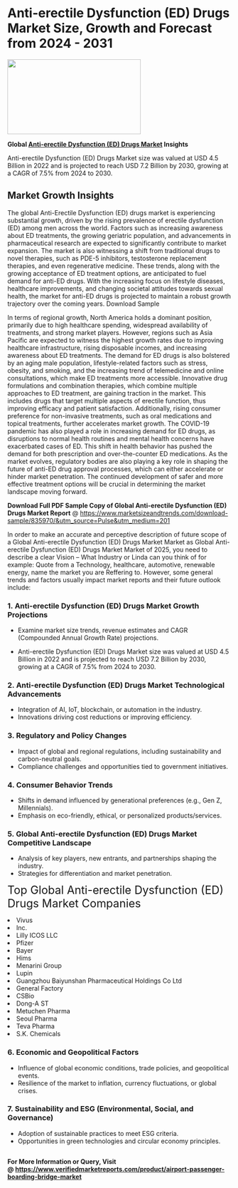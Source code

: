 <H1>Anti-erectile Dysfunction (ED) Drugs Market Size, Growth and Forecast from 2024 - 2031</H1><img class="aligncenter size-medium wp-image-584254" src="https://thirdeyenews.in/wp-content/uploads/2024/09/Global-Market-Research-300x168.jpeg" alt="" width="300" height="168" /><p><strong>Global&nbsp;<a href="https://www.marketsizeandtrends.com/download-sample/835970/&amp;utm_source=Pulse&amp;utm_medium=201">Anti-erectile Dysfunction (ED) Drugs Market</a> Insights</strong></p><p>Anti-erectile Dysfunction (ED) Drugs Market size was valued at USD 4.5 Billion in 2022 and is projected to reach USD 7.2 Billion by 2030, growing at a CAGR of 7.5% from 2024 to 2030.</p><p><h2>Market Growth Insights</h2> <p>The global Anti-Erectile Dysfunction (ED) drugs market is experiencing substantial growth, driven by the rising prevalence of erectile dysfunction (ED) among men across the world. Factors such as increasing awareness about ED treatments, the growing geriatric population, and advancements in pharmaceutical research are expected to significantly contribute to market expansion. The market is also witnessing a shift from traditional drugs to novel therapies, such as PDE-5 inhibitors, testosterone replacement therapies, and even regenerative medicine. These trends, along with the growing acceptance of ED treatment options, are anticipated to fuel demand for anti-ED drugs. With the increasing focus on lifestyle diseases, healthcare improvements, and changing societal attitudes towards sexual health, the market for anti-ED drugs is projected to maintain a robust growth trajectory over the coming years. Download Sample</p> <p>In terms of regional growth, North America holds a dominant position, primarily due to high healthcare spending, widespread availability of treatments, and strong market players. However, regions such as Asia Pacific are expected to witness the highest growth rates due to improving healthcare infrastructure, rising disposable incomes, and increasing awareness about ED treatments. The demand for ED drugs is also bolstered by an aging male population, lifestyle-related factors such as stress, obesity, and smoking, and the increasing trend of telemedicine and online consultations, which make ED treatments more accessible. Innovative drug formulations and combination therapies, which combine multiple approaches to ED treatment, are gaining traction in the market. This includes drugs that target multiple aspects of erectile function, thus improving efficacy and patient satisfaction. Additionally, rising consumer preference for non-invasive treatments, such as oral medications and topical treatments, further accelerates market growth. The COVID-19 pandemic has also played a role in increasing demand for ED drugs, as disruptions to normal health routines and mental health concerns have exacerbated cases of ED. This shift in health behavior has pushed the demand for both prescription and over-the-counter ED medications. As the market evolves, regulatory bodies are also playing a key role in shaping the future of anti-ED drug approval processes, which can either accelerate or hinder market penetration. The continued development of safer and more effective treatment options will be crucial in determining the market landscape moving forward. </p><p><span class=""><strong>Download Full PDF Sample Copy of Global Anti-erectile Dysfunction (ED) Drugs Market Report</strong> @ <a href="https://www.marketsizeandtrends.com/download-sample/835970/&amp;utm_source=Pulse&amp;utm_medium=201" target="_blank">https://www.marketsizeandtrends.com/download-sample/835970/&amp;utm_source=Pulse&amp;utm_medium=201</a></span></p><p>In order to make an accurate and perceptive description of future scope of a Global&nbsp;Anti-erectile Dysfunction (ED) Drugs Market Market as Global&nbsp;Anti-erectile Dysfunction (ED) Drugs Market Market of 2025, you need to describe a clear Vision &ndash; What Industry or Linda can you think of for example: Quote from a Technology, healthcare, automotive, renewable energy, name the market you are Reffering to. However, some general trends and factors usually impact market reports and their future outlook include:</p><h3>1.&nbsp;<strong>Anti-erectile Dysfunction (ED) Drugs Market Growth Projections</strong></h3><ul><li>Examine market size trends, revenue estimates and CAGR (Compounded Annual Growth Rate) projections.</li><li><p>Anti-erectile Dysfunction (ED) Drugs Market size was valued at USD 4.5 Billion in 2022 and is projected to reach USD 7.2 Billion by 2030, growing at a CAGR of 7.5% from 2024 to 2030.</p></li></ul><h3>2.&nbsp;<strong>Anti-erectile Dysfunction (ED) Drugs Market Technological Advancements</strong></h3><ul><li>Integration of AI, IoT, blockchain, or automation in the industry.</li><li>Innovations driving cost reductions or improving efficiency.</li></ul><h3>3.&nbsp;<strong>Regulatory and Policy Changes</strong></h3><ul><li>Impact of global and regional regulations, including sustainability and carbon-neutral goals.</li><li>Compliance challenges and opportunities tied to government initiatives.</li></ul><h3>4.&nbsp;<strong>Consumer Behavior Trends</strong></h3><ul><li>Shifts in demand influenced by generational preferences (e.g., Gen Z, Millennials).</li><li>Emphasis on eco-friendly, ethical, or personalized products/services.</li></ul><h3>5.&nbsp;<strong>Global Anti-erectile Dysfunction (ED) Drugs Market Competitive Landscape</strong></h3><ul><li>Analysis of key players, new entrants, and partnerships shaping the industry.</li><li>Strategies for differentiation and market penetration.</li></ul><p data-pm-slice="1 1 []"><span style="color: inherit; font-family: inherit; font-size: 25px;">Top Global Anti-erectile Dysfunction (ED) Drugs Market Companies</span></p><div class="" data-test-id=""><p><li>Vivus</li><li> Inc.</li><li> Lilly ICOS LLC</li><li> Pfizer</li><li> Bayer</li><li> Hims</li><li> Menarini Group</li><li> Lupin</li><li> Guangzhou Baiyunshan Pharmaceutical Holdings Co Ltd</li><li> General Factory</li><li> CSBio</li><li> Dong-A ST</li><li> Metuchen Pharma</li><li> Seoul Pharma</li><li> Teva Pharma</li><li> S.K. Chemicals</li></p></div><h3>6.&nbsp;<strong>Economic and Geopolitical Factors</strong></h3><ul><li>Influence of global economic conditions, trade policies, and geopolitical events.</li><li>Resilience of the market to inflation, currency fluctuations, or global crises.</li></ul><h3>7.&nbsp;<strong>Sustainability and ESG (Environmental, Social, and Governance)</strong></h3><ul><li>Adoption of sustainable practices to meet ESG criteria.</li><li>Opportunities in green technologies and circular economy principles.</li></ul><h2><strong style="font-size: 14px;">For More Information or Query, Visit @&nbsp;</strong><a style="background-color: #ffffff; font-size: 14px;" href="https://www.marketsizeandtrends.com/report/anti-erectile-dysfunction-ed-drugs-market/" target="_blank">https://www.verifiedmarketreports.com/product/airport-passenger-boarding-bridge-market</a></h2>
